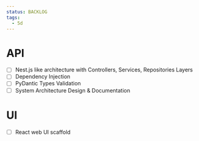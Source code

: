 ```yaml
---
status: BACKLOG
tags:
  - 5d
---
```


# API
- [ ] Nest.js like architecture with Controllers, Services, Repositories Layers
- [ ] Dependency Injection
- [ ] PyDantic Types Validation
- [ ] System Architecture Design & Documentation

# UI
- [ ] React web UI scaffold
